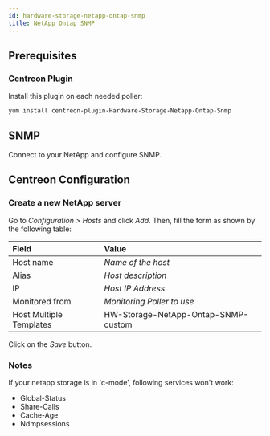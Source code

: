 ```yaml
---
id: hardware-storage-netapp-ontap-snmp
title: NetApp Ontap SNMP
---
```


## Prerequisites

### Centreon Plugin

Install this plugin on each needed poller:

``` shell
yum install centreon-plugin-Hardware-Storage-Netapp-Ontap-Snmp
```

## SNMP

Connect to your NetApp and configure SNMP.

## Centreon Configuration

### Create a new NetApp server

Go to *Configuration \> Hosts* and click *Add*. Then, fill the form as shown by
the following table:

| Field                                | Value                               |
| :----------------------------------- | :---------------------------------- |
| Host name                            | *Name of the host*                  |
| Alias                                | *Host description*                  |
| IP                                   | *Host IP Address*                   |
| Monitored from                       | *Monitoring Poller to use*          |
| Host Multiple Templates              | HW-Storage-NetApp-Ontap-SNMP-custom |

Click on the *Save* button.

### Notes

If your netapp storage is in 'c-mode', following services won't work:

- Global-Status
- Share-Calls
- Cache-Age
- Ndmpsessions
